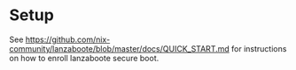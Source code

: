 # Setup


See https://github.com/nix-community/lanzaboote/blob/master/docs/QUICK_START.md for instructions on how to enroll lanzaboote secure boot.
